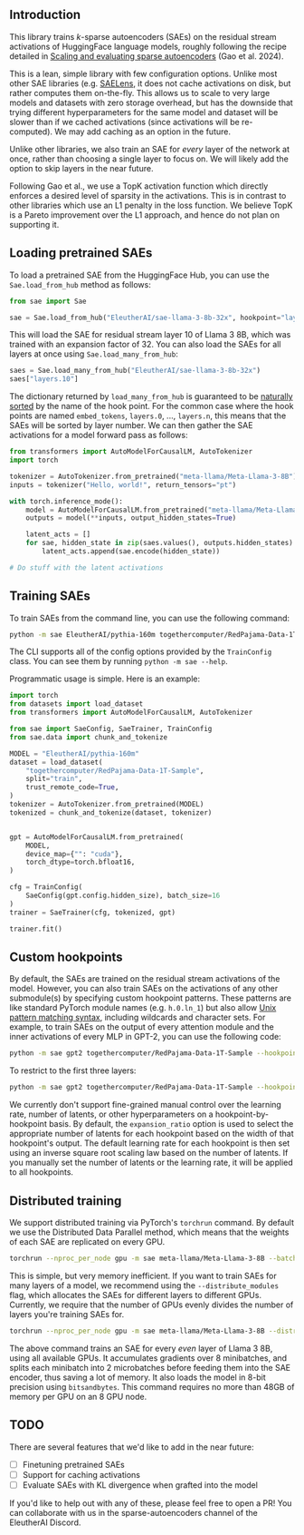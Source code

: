 ## Introduction
This library trains _k_-sparse autoencoders (SAEs) on the residual stream activations of HuggingFace language models, roughly following the recipe detailed in [Scaling and evaluating sparse autoencoders](https://arxiv.org/abs/2406.04093v1) (Gao et al. 2024).

This is a lean, simple library with few configuration options. Unlike most other SAE libraries (e.g. [SAELens](https://github.com/jbloomAus/SAELens), it does not cache activations on disk, but rather computes them on-the-fly. This allows us to scale to very large models and datasets with zero storage overhead, but has the downside that trying different hyperparameters for the same model and dataset will be slower than if we cached activations (since activations will be re-computed). We may add caching as an option in the future.

Unlike other libraries, we also train an SAE for _every_ layer of the network at once, rather than choosing a single layer to focus on. We will likely add the option to skip layers in the near future.

Following Gao et al., we use a TopK activation function which directly enforces a desired level of sparsity in the activations. This is in contrast to other libraries which use an L1 penalty in the loss function. We believe TopK is a Pareto improvement over the L1 approach, and hence do not plan on supporting it.

## Loading pretrained SAEs

To load a pretrained SAE from the HuggingFace Hub, you can use the `Sae.load_from_hub` method as follows:

```python
from sae import Sae

sae = Sae.load_from_hub("EleutherAI/sae-llama-3-8b-32x", hookpoint="layers.10")
```

This will load the SAE for residual stream layer 10 of Llama 3 8B, which was trained with an expansion factor of 32. You can also load the SAEs for all layers at once using `Sae.load_many_from_hub`:

```python
saes = Sae.load_many_from_hub("EleutherAI/sae-llama-3-8b-32x")
saes["layers.10"]
```

The dictionary returned by `load_many_from_hub` is guaranteed to be [naturally sorted](https://en.wikipedia.org/wiki/Natural_sort_order) by the name of the hook point. For the common case where the hook points are named `embed_tokens`, `layers.0`, ..., `layers.n`, this means that the SAEs will be sorted by layer number. We can then gather the SAE activations for a model forward pass as follows:

```python
from transformers import AutoModelForCausalLM, AutoTokenizer
import torch

tokenizer = AutoTokenizer.from_pretrained("meta-llama/Meta-Llama-3-8B")
inputs = tokenizer("Hello, world!", return_tensors="pt")

with torch.inference_mode():
    model = AutoModelForCausalLM.from_pretrained("meta-llama/Meta-Llama-3-8B")
    outputs = model(**inputs, output_hidden_states=True)

    latent_acts = []
    for sae, hidden_state in zip(saes.values(), outputs.hidden_states):
        latent_acts.append(sae.encode(hidden_state))

# Do stuff with the latent activations
```

## Training SAEs

To train SAEs from the command line, you can use the following command:

```bash
python -m sae EleutherAI/pythia-160m togethercomputer/RedPajama-Data-1T-Sample
```

The CLI supports all of the config options provided by the `TrainConfig` class. You can see them by running `python -m sae --help`.

Programmatic usage is simple. Here is an example:

```python
import torch
from datasets import load_dataset
from transformers import AutoModelForCausalLM, AutoTokenizer

from sae import SaeConfig, SaeTrainer, TrainConfig
from sae.data import chunk_and_tokenize

MODEL = "EleutherAI/pythia-160m"
dataset = load_dataset(
    "togethercomputer/RedPajama-Data-1T-Sample",
    split="train",
    trust_remote_code=True,
)
tokenizer = AutoTokenizer.from_pretrained(MODEL)
tokenized = chunk_and_tokenize(dataset, tokenizer)


gpt = AutoModelForCausalLM.from_pretrained(
    MODEL,
    device_map={"": "cuda"},
    torch_dtype=torch.bfloat16,
)

cfg = TrainConfig(
    SaeConfig(gpt.config.hidden_size), batch_size=16
)
trainer = SaeTrainer(cfg, tokenized, gpt)

trainer.fit()
```

## Custom hookpoints

By default, the SAEs are trained on the residual stream activations of the model. However, you can also train SAEs on the activations of any other submodule(s) by specifying custom hookpoint patterns. These patterns are like standard PyTorch module names (e.g. `h.0.ln_1`) but also allow [Unix pattern matching syntax](https://docs.python.org/3/library/fnmatch.html), including wildcards and character sets. For example, to train SAEs on the output of every attention module and the inner activations of every MLP in GPT-2, you can use the following code:

```bash
python -m sae gpt2 togethercomputer/RedPajama-Data-1T-Sample --hookpoints "h.*.attn" "h.*.mlp.act"
```

To restrict to the first three layers:

```bash
python -m sae gpt2 togethercomputer/RedPajama-Data-1T-Sample --hookpoints "h.[012].attn" "h.[012].mlp.act"
```

We currently don't support fine-grained manual control over the learning rate, number of latents, or other hyperparameters on a hookpoint-by-hookpoint basis. By default, the `expansion_ratio` option is used to select the appropriate number of latents for each hookpoint based on the width of that hookpoint's output. The default learning rate for each hookpoint is then set using an inverse square root scaling law based on the number of latents. If you manually set the number of latents or the learning rate, it will be applied to all hookpoints.

## Distributed training

We support distributed training via PyTorch's `torchrun` command. By default we use the Distributed Data Parallel method, which means that the weights of each SAE are replicated on every GPU.

```bash
torchrun --nproc_per_node gpu -m sae meta-llama/Meta-Llama-3-8B --batch_size 1 --layers 16 24 --k 192 --grad_acc_steps 8 --ctx_len 2048
```

This is simple, but very memory inefficient. If you want to train SAEs for many layers of a model, we recommend using the `--distribute_modules` flag, which allocates the SAEs for different layers to different GPUs. Currently, we require that the number of GPUs evenly divides the number of layers you're training SAEs for.

```bash
torchrun --nproc_per_node gpu -m sae meta-llama/Meta-Llama-3-8B --distribute_modules --batch_size 1 --layer_stride 2 --grad_acc_steps 8 --ctx_len 2048 --k 192 --load_in_8bit --micro_acc_steps 2
```

The above command trains an SAE for every _even_ layer of Llama 3 8B, using all available GPUs. It accumulates gradients over 8 minibatches, and splits each minibatch into 2 microbatches before feeding them into the SAE encoder, thus saving a lot of memory. It also loads the model in 8-bit precision using `bitsandbytes`. This command requires no more than 48GB of memory per GPU on an 8 GPU node.

## TODO

There are several features that we'd like to add in the near future:
- [ ] Finetuning pretrained SAEs
- [ ] Support for caching activations
- [ ] Evaluate SAEs with KL divergence when grafted into the model

If you'd like to help out with any of these, please feel free to open a PR! You can collaborate with us in the sparse-autoencoders channel of the EleutherAI Discord.

